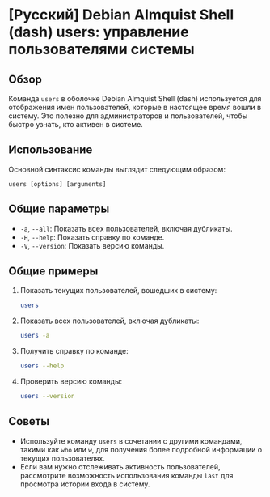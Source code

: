 # [Русский] Debian Almquist Shell (dash) users: управление пользователями системы

## Обзор
Команда `users` в оболочке Debian Almquist Shell (dash) используется для отображения имен пользователей, которые в настоящее время вошли в систему. Это полезно для администраторов и пользователей, чтобы быстро узнать, кто активен в системе.

## Использование
Основной синтаксис команды выглядит следующим образом:

```
users [options] [arguments]
```

## Общие параметры
- `-a`, `--all`: Показать всех пользователей, включая дубликаты.
- `-H`, `--help`: Показать справку по команде.
- `-V`, `--version`: Показать версию команды.

## Общие примеры
1. Показать текущих пользователей, вошедших в систему:
   ```bash
   users
   ```

2. Показать всех пользователей, включая дубликаты:
   ```bash
   users -a
   ```

3. Получить справку по команде:
   ```bash
   users --help
   ```

4. Проверить версию команды:
   ```bash
   users --version
   ```

## Советы
- Используйте команду `users` в сочетании с другими командами, такими как `who` или `w`, для получения более подробной информации о текущих пользователях.
- Если вам нужно отслеживать активность пользователей, рассмотрите возможность использования команды `last` для просмотра истории входа в систему.